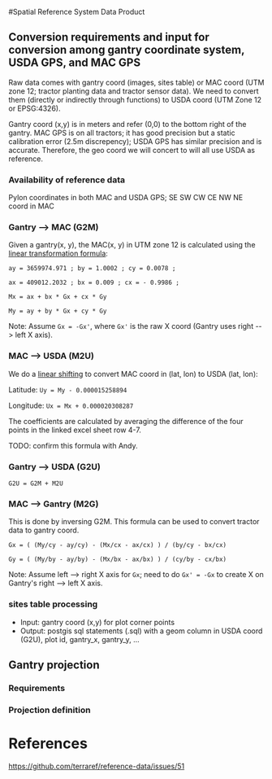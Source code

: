 #Spatial Reference System Data Product
## Conversion requirements and input for conversion among gantry coordinate system, USDA GPS, and MAC GPS
Raw data comes with gantry coord (images, sites table) or MAC coord (UTM zone 12; tractor planting data and tractor sensor data). We need to convert them (directly or indirectly through functions) to USDA coord (UTM Zone 12 or EPSG:4326).

Gantry coord (x,y) is in meters and refer (0,0) to the bottom right of the gantry. MAC GPS is on all tractors; it has good precision but a static calibration error (2.5m discrepency); USDA GPS has similar precision and is accurate. Therefore, the geo coord we will concert to will all use USDA as reference.

### Availability of reference data
Pylon coordinates in both MAC and USDA GPS; SE SW CW CE NW NE coord in MAC

### Gantry --> MAC (G2M)
Given a gantry(x, y), the MAC(x, y) in UTM zone 12 is calculated using the [linear transformation formula](https://docs.google.com/spreadsheets/d/15OxGNJCMsQC4xUCvMiv8i-ERBx1hAKp_LiDIW31tIVA/edit?usp=sharing):

`ay = 3659974.971 ; by = 1.0002 ; cy = 0.0078 ;`

`ax = 409012.2032 ; bx = 0.009 ; cx = - 0.9986 ;`

`Mx = ax + bx * Gx + cx * Gy`

`My = ay + by * Gx + cy * Gy`

Note: Assume `Gx = -Gx'`, where `Gx'` is the raw X coord (Gantry uses right --> left X axis).

### MAC --> USDA (M2U)
We do a [linear shifting](https://docs.google.com/spreadsheets/d/1pTgmpf9kltYW1SHo_K51cynVTYs6-JdS6rt4usfwV10/edit?usp=sharing) to convert MAC coord in (lat, lon) to USDA (lat, lon):

Latitude: `Uy = My - 0.000015258894`

Longitude: `Ux = Mx + 0.000020308287`

The coefficients are calculated by averaging the difference of the four points in the linked excel sheet row 4-7. 

TODO: confirm this formula with Andy.

### Gantry --> USDA (G2U)
`G2U = G2M + M2U`

### MAC --> Gantry (M2G)
This is done by inversing G2M. This formula can be used to convert tractor data to gantry coord.

`Gx = ( (My/cy - ay/cy) - (Mx/cx - ax/cx) ) / (by/cy - bx/cx)`

`Gy = ( (My/by - ay/by) - (Mx/bx - ax/bx) ) / (cy/by - cx/bx)`

Note: Assume left --> right X axis for `Gx`; need to do `Gx' = -Gx` to create X on Gantry's right --> left X axis.

### sites table processing
- Input: gantry coord (x,y) for plot corner points
- Output: postgis sql statements (.sql) with a geom column in USDA coord (G2U), plot id, gantry_x, gantry_y, ...

## Gantry projection
### Requirements
### Projection definition

# References
https://github.com/terraref/reference-data/issues/51
